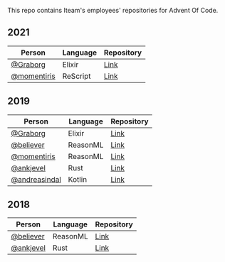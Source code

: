 This repo contains Iteam's employees' repositories for Advent Of Code.


## 2021

| Person                                           | Language | Repository                                                          |
| ------------------------------------------------ | -------- | ------------------------------------------------------------------- |
| [@Graborg](https://github.com/Graborg)           | Elixir   | [Link](https://github.com/Graborg/advent-of-code-2021)              |
| [@momentiris](https://github.com/momentiris)     | ReScript | [Link](https://github.com/momentiris/advent-of-code-2021)           |

## 2019

| Person                                           | Language | Repository                                                          |
| ------------------------------------------------ | -------- | ------------------------------------------------------------------- |
| [@Graborg](https://github.com/Graborg)           | Elixir   | [Link](https://github.com/Graborg/advent-of-code-2019)              |
| [@believer](https://github.com/believer)         | ReasonML | [Link](https://github.com/believer/advent-of-code/tree/master/2019) |
| [@momentiris](https://github.com/momentiris)     | ReasonML | [Link](https://github.com/momentiris/advent-of-code-2019)           |
| [@ankjevel](https://github.com/ankjevel)         | Rust     | [Link](https://github.com/ankjevel/adventofcode)                    |
| [@andreasindal](https://github.com/andreasindal) | Kotlin   | [Link](https://github.com/andreasindal/advent-of-code-2019)         |

## 2018

| Person                                   | Language | Repository                                                          |
| ---------------------------------------- | -------- | ------------------------------------------------------------------- |
| [@believer](https://github.com/believer) | ReasonML | [Link](https://github.com/believer/advent-of-code/tree/master/2018) |
| [@ankjevel](https://github.com/ankjevel) | Rust     | [Link](https://github.com/ankjevel/adventofcode/tree/2018)          |
